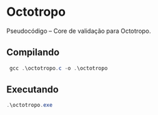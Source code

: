 # Octotropo

Pseudocódigo – Core de validação para Octotropo.

## Compilando
```powershell
 gcc .\octotropo.c -o .\octotropo
```
## Executando
```powershell
.\octotropo.exe
```

